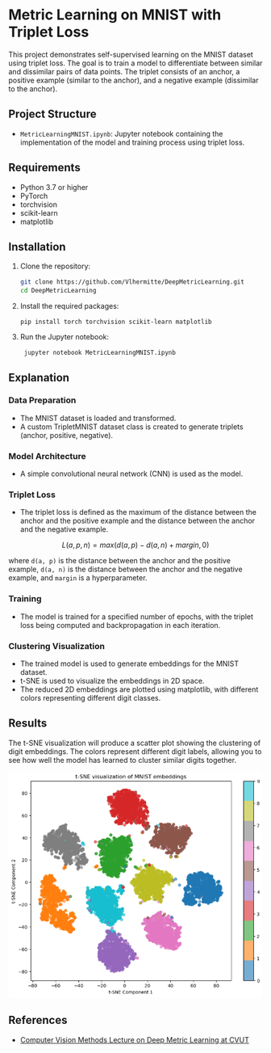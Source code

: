 # Metric Learning on MNIST with Triplet Loss

This project demonstrates self-supervised learning on the MNIST dataset using triplet loss. The goal is to train a model to differentiate between similar and dissimilar pairs of data points. The triplet consists of an anchor, a positive example (similar to the anchor), and a negative example (dissimilar to the anchor).

## Project Structure

- `MetricLearningMNIST.ipynb`: Jupyter notebook containing the implementation of the model and training process using triplet loss.

## Requirements

- Python 3.7 or higher
- PyTorch
- torchvision
- scikit-learn
- matplotlib

## Installation

1. Clone the repository:
   ```sh
   git clone https://github.com/Vlhermitte/DeepMetricLearning.git
   cd DeepMetricLearning
   ```
   
2. Install the required packages:
    ```
   pip install torch torchvision scikit-learn matplotlib
   ```
   
3. Run the Jupyter notebook:
   ```
    jupyter notebook MetricLearningMNIST.ipynb
    ```
   
## Explanation

### Data Preparation

- The MNIST dataset is loaded and transformed. 
- A custom TripletMNIST dataset class is created to generate triplets (anchor, positive, negative).

### Model Architecture

- A simple convolutional neural network (CNN) is used as the model.

### Triplet Loss

- The triplet loss is defined as the maximum of the distance between the anchor and the positive example and the distance between the anchor and the negative example.

```math
    L(a, p, n) = max(d(a, p) - d(a, n) + margin, 0)
```
where `d(a, p)` is the distance between the anchor and the positive example, 
`d(a, n)` is the distance between the anchor and the negative example, and `margin` is a hyperparameter.

### Training

- The model is trained for a specified number of epochs, with the triplet loss being computed and backpropagation in each iteration.

### Clustering Visualization

- The trained model is used to generate embeddings for the MNIST dataset.
- t-SNE is used to visualize the embeddings in 2D space.
- The reduced 2D embeddings are plotted using matplotlib, with different colors representing different digit classes.

## Results

The t-SNE visualization will produce a scatter plot showing the clustering of digit embeddings. 
The colors represent different digit labels, allowing you to see how well the model has learned to cluster similar digits together.

![t-SNE Visualization](result.png)


## References

- [Computer Vision Methods Lecture on Deep Metric Learning at CVUT](http://ptak.felk.cvut.cz/personal/toliageo/share/mpv/2024/mpv24_deepmetriclearning.pdf)
